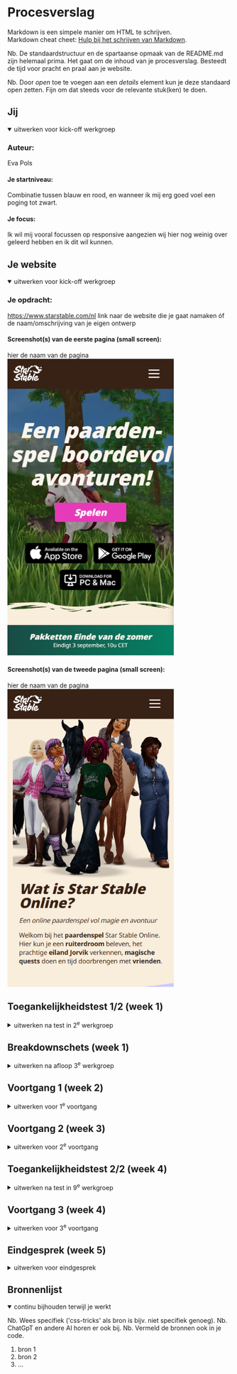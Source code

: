 # Procesverslag
Markdown is een simpele manier om HTML te schrijven.  
Markdown cheat cheet: [Hulp bij het schrijven van Markdown](https://github.com/adam-p/markdown-here/wiki/Markdown-Cheatsheet).

Nb. De standaardstructuur en de spartaanse opmaak van de README.md zijn helemaal prima. Het gaat om de inhoud van je procesverslag. Besteedt de tijd voor pracht en praal aan je website.

Nb. Door *open* toe te voegen aan een *details* element kun je deze standaard open zetten. Fijn om dat steeds voor de relevante stuk(ken) te doen.





## Jij

<details open>
  <summary>uitwerken voor kick-off werkgroep</summary>

  ### Auteur:
  Eva Pols

  #### Je startniveau:
  Combinatie tussen blauw en rood, en wanneer ik mij erg goed voel een poging tot zwart.

  #### Je focus:
  Ik wil mij vooral focussen op responsive aangezien wij hier nog weinig over geleerd hebben en ik dit wil kunnen.
 
</details>





## Je website

<details open>
  <summary>uitwerken voor kick-off werkgroep</summary>

  ### Je opdracht:
  https://www.starstable.com/nl
  link naar de website die je gaat namaken óf de naam/omschrijving van je eigen ontwerp

  #### Screenshot(s) van de eerste pagina (small screen): 
  hier de naam van de pagina  
  <img src="/readme-images/starstable_first_page.png" width="375px" alt="omschrijving van de pagina">

  #### Screenshot(s) van de tweede pagina (small screen):
  hier de naam van de pagina  
  <img src="/readme-images/starstable_second_page.png" width="375px" alt="omschrijving van de pagina">
 
</details>



## Toegankelijkheidstest 1/2 (week 1)

<details>
  <summary>uitwerken na test in 2<sup>e</sup> werkgroep</summary>

  ### Bevindingen
  Lijst met je bevindingen die in de test naar voren kwamen:
  Alle linkjes en buttons zijn goed benoemd en zorgen hiervoor voor een fijne ervaring.
  Datums worden ook netjes benoemd bij nieuwsberichten.
  Plaatjes worden beschreven, maar de alt teksten kunnen nog meer beschrijvend zijn.
  Buttons kunnen nog wat groter voor een grotere klik kans.
  Video bovenin kan niet op pauze gezet worden, ook vallen de buttons en tekst soms weg in de video.


</details>



## Breakdownschets (week 1)

<details>
  <summary>uitwerken na afloop 3<sup>e</sup> werkgroep</summary>

  ### de hele pagina: 
  <img src="/readme-images/brakedown-schets-home.png" width="375px" alt="breakdown van de hele pagina">

  ### dynamisch deel (bijv menu): 
  <img src="/readme-images/brakedown-schets-menu.png" width="375px" alt="breakdown van een dynamisch deel">

  ### wellicht nog een dynamisch deel (bijv filter): 
  <img src="readme-images/dummy-plaatje.jpg" width="375px" alt="breakdown van nog een dynamisch deel">

</details>





## Voortgang 1 (week 2)

<details>
  <summary>uitwerken voor 1<sup>e</sup> voortgang</summary>

  ### Stand van zaken
  De navigatie bar bovenin mijn pagina lukt nog niet helemaal, vooral het hamburger menu. Ook heb ik moeite met de eerste section in mijn pagina, hier moet ik buttons over een video plaatsen.
  <img src="/readme-images/screenshot_first_section.png" width="375px" alt="breakdown van de hele pagina">


  ### Agenda voor meeting
  samen met je groepje opstellen

  | student 1 Eva  | student 2  Demi    | student 3Mick| student 4 Melih  | Student 5 Bo
  | ---            | ---                | ---          |Hoe krijg ik mijn | Hoe maak je een
  | Video stukje   |Hoe zet je een kaart|               |site responsive   |foto carousel.
  bovenin de pagina|in je pagina        | en ik dit    | en dan ik dat    |Moet dit met js
  | en dat ook nog | dit als er tijd is | nog een punt | dit wil ik zeker |of kan het ook in css?
  | Hoe steel ik   |Hoe maak ik die 
  dat uit de pagina.|interactief.   


  ### Verslag van meeting
  hier na afloop snel de uitkomsten van de meeting vastleggen

  - punt 1: Wanneer je wilt aangeven dat een deel in je tekst Engels is kan je gebruik maken van de tag lang="en" op het stukje Engelse tekst.
  - punt 2: Wij moeten uiteindelijk 3 style sheets opleveren. Eentje voor de algemene stijling, en de andere 2 voor de pagina's
  - Punt 3: Door de tag aria-hidden te gebruiken zorg je ervoor dat de screenreader dat stukje tekst niet voorleest, dit kan handig zijn voor
  bijvoorbeeld buttons die een slechtziende niet hoeft te gebruiken. Deze wordt dan niet voor diegene voorgelezen.
  - Punt 4: ol is een ordered list, ul is unordered list.
  - Punt 5: Goed op de privacy letten. Google bijvoorbeeld slaat informatie op van de gebruikers, hier mogen wij wettelijk dus geen gebruik van
  maken. Daarom is het ook belangrijk om fonts te downloaden en deze niet van google over te nemen.
  - Punt 6: Via een SVG kan je een vector plaatje in je website gebruiken. Deze zijn handig omdat je de volle vrijheid hebt om deze aan te passen.
  Deze kan je makkelijk van kleur laten veranderen.
  - Punt 7: Volgends de toegankelijkheids wet moeten video's op websites op pauze gezet kunnen worden. Hier moet rekening mee gehouden worden.

</details>





## Voortgang 2 (week 3)

<details>
  <summary>uitwerken voor 2<sup>e</sup> voortgang</summary>

  ### Stand van zaken
  Ik heb mijn tweede section gemaakt en ook responsive gemaakt, het koste wat tijd maar het lukte me wel uiteindelijk. Langzaam ben ik verder aan het bouwen aan de volgende sections. De eerste section waar ik de buttons over de vidoe moet plaatsen heb ik voor nu nog even gelaten en wil ik later hulp voor vragen wanneer ik er echt niet uit kom.


  ### Agenda voor meeting
  samen met je groepje opstellen

  | student 1 Eva  | student 2 Demi     | student 3Mick| student 4 Melih  | Student 5 Bo
  | Hoe ik mijn     Demi wilt weten     |              | Melih geen vraag |Bo wilt weten
   eerste section   of haar HTML klopt  |              | deze week.       |of haar HTML
   het beste kan                                                          |in orde is.     
   uitwerken.      |                                           
  |Of mijn HTML er |                                    
  | goed uitzieten.|                                   
  | ...            | ...                                 


  ### Verslag van meeting
  hier na afloop snel de uitkomsten van de meeting vastleggen

  - punt 1: Conventeer je gif naar een MP4 file, deze kan je wel op pauze zetten.
  - punt 2: Je kan de tekst over de achtergrond video potitioneren door position absolute en relative te gebruiken.
  - Punt 3: Vergeet geen alt teksten toe te voegen!
  - Punt 4: Alles wat een kaart achtig element is kan in een article.
- ...

</details>





## Toegankelijkheidstest 2/2 (week 4)

<details>
  <summary>uitwerken na test in 9<sup>e</sup> werkgroep</summary>

  ### Bevindingen
  Lijst met je bevindingen die in de test naar voren kwamen (geef ook aan wat er verbeterd is):

</details>





## Voortgang 3 (week 4)

<details>
  <summary>uitwerken voor 3<sup>e</sup> voortgang</summary>

  ### Stand van zaken
  Deze week heb ik best wat voortgang gemaakt vind ik. De eerste pagina ziet er al redelijk goed uit en is ook responsive. Responsivness is op sommigen plekken nog een beetje chuncky, dit wil ik graag verbeteren alleen moet ik niet vergeten dat de 2de pagina ook nog gemaakt moet worden. De header met de video zit er nu wel in, video speelt ook af, alleen weet ik niet hoe ik de video op pauze kan laten zetten in de pagina. Ook ben ik begonnen aan het menu en burger menu maken, dit vind ik nog wel lastig maar het werkt wel.


  ### Agenda voor meeting
  samen met je groepje opstellen

  | student 1 Eva  | student 2 Demi | student 3Mick| student 4 Melih  | Student 5 Bo
  | Ik heb 1x een  |Hoe maak ik mijn|              | Is de HTML en css| 
  | div gebruik    |website op de   |              | goed?            |
  | voor de styling|beste manier    |              |                  |
  |van een element |responsive,     |              |
  mag dit of kan    en of de css er
  ik nog wat anders   goed uitziet.
  gebruiken.

  Hoe zorg ik 
  ervoor dat de
  video op pauze
  kan.

  ### Verslag van meeting
  hier na afloop snel de uitkomsten van de meeting vastleggen

  - punt 1
  - punt 2
  - nog een punt
  - ...

</details>





## Eindgesprek (week 5)

<details>
  <summary>uitwerken voor eindgesprek</summary>

  ### Je uitkomst - karakteristiek screenshots:
  <img src="readme-images/dummy-plaatje.jpg" width="375px" alt="uitomst opdracht 1">


  ### Dit ging goed/Heb ik geleerd: 
  Korte omschrijving met plaatjes

  <img src="readme-images/dummy-plaatje.jpg" width="375px" alt="top">


  ### Dit was lastig/Is niet gelukt:
  Korte omschrijving met plaatjes

  <img src="readme-images/dummy-plaatje.jpg" width="375px" alt="bummer">
</details>





## Bronnenlijst

<details open>
  <summary>continu bijhouden terwijl je werkt</summary>

  Nb. Wees specifiek ('css-tricks' als bron is bijv. niet specifiek genoeg). 
  Nb. ChatGpT en andere AI horen er ook bij.
  Nb. Vermeld de bronnen ook in je code.

  1. bron 1
  2. bron 2
  3. ...

</details>